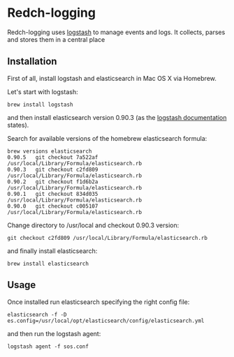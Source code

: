 # Redch-logging

Redch-logging uses [logstash](http://logstash.net/) to manage events and logs. It collects, parses and stores them in a central place


## Installation

First of all, install logstash and elasticsearch in Mac OS X via Homebrew.

Let's start with logstash:
    
    brew install logstash

and then install elasticsearch version 0.90.3 (as the [logstash documentation](http://logstash.net/docs/1.2.2/tutorials/getting-started-centralized) states).

Search for available versions of the homebrew elasticsearch formula:

    brew versions elasticsearch   
    0.90.5   git checkout 7a522af /usr/local/Library/Formula/elasticsearch.rb
    0.90.3   git checkout c2fd809 /usr/local/Library/Formula/elasticsearch.rb
    0.90.2   git checkout f1d6b2a /usr/local/Library/Formula/elasticsearch.rb
    0.90.1   git checkout 834d035 /usr/local/Library/Formula/elasticsearch.rb
    0.90.0   git checkout c005107 /usr/local/Library/Formula/elasticsearch.rb

Change directory to /usr/local and checkout 0.90.3 version:

    git checkout c2fd809 /usr/local/Library/Formula/elasticsearch.rb

and finally install elasticsearch:

    brew install elasticsearch


## Usage

Once installed run elasticsearch specifying the right config file:

    elasticsearch -f -D es.config=/usr/local/opt/elasticsearch/config/elasticsearch.yml

and then run the logstash agent:

    logstash agent -f sos.conf 


